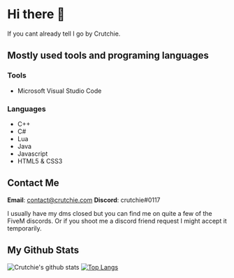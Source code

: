 # Hi there 👋

If you cant already tell I go by Crutchie.

## Mostly used tools and programing languages

### Tools
* Microsoft Visual Studio Code

### Languages
* C++
* C#
* Lua
* Java
* Javascript
* HTML5 & CSS3

## Contact Me
**Email**: contact@crutchie.com
**Discord**: crutchie#0117

I usually have my dms closed but you can find me on quite a few of the FiveM discords. Or if you shoot me a discord friend request I might accept it temporarily.

## My Github Stats
![Crutchie's github stats](https://github-readme-stats.vercel.app/api?username=iTzCrutchie&show_icons=true&theme=dark)
[![Top Langs](https://github-readme-stats.vercel.app/api/top-langs/?username=iTzCrutchie&layout=compact&theme=dark)](https://github.com/anuraghazra/github-readme-stats)

<!--
**iTzCrutchie/iTzCrutchie** is a ✨ _special_ ✨ repository because its `README.md` (this file) appears on your GitHub profile.

Here are some ideas to get you started:

- 🔭 I’m currently working on ...
- 🌱 I’m currently learning ...
- 👯 I’m looking to collaborate on ...
- 🤔 I’m looking for help with ...
- 💬 Ask me about ...
- 📫 How to reach me: ...
- 😄 Pronouns: ...
- ⚡ Fun fact: ...
-->
